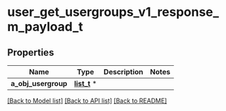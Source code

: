 # user_get_usergroups_v1_response_m_payload_t

## Properties
Name | Type | Description | Notes
------------ | ------------- | ------------- | -------------
**a_obj_usergroup** | [**list_t**](usergroup_response_compound.md) \* |  | 

[[Back to Model list]](../README.md#documentation-for-models) [[Back to API list]](../README.md#documentation-for-api-endpoints) [[Back to README]](../README.md)


